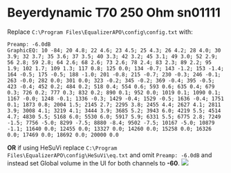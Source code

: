 # Beyerdynamic T70 250 Ohm sn01111
Replace `C:\Program Files\EqualizerAPO\config\config.txt` with:
```
Preamp: -6.0dB
GraphicEQ: 10 -84; 20 4.8; 22 4.6; 23 4.5; 25 4.3; 26 4.2; 28 4.0; 30 3.9; 32 3.7; 35 3.6; 37 3.5; 40 3.3; 42 3.2; 45 3.1; 49 3.0; 52 2.9; 56 2.8; 59 2.8; 64 2.6; 68 2.6; 73 2.6; 78 2.4; 83 2.3; 89 2.2; 95 1.9; 102 1.7; 109 1.3; 117 0.8; 125 0.0; 134 -0.7; 143 -1.2; 153 -1.4; 164 -0.5; 175 -0.5; 188 -1.0; 201 -0.8; 215 -0.7; 230 -0.3; 246 -0.1; 263 -0.0; 282 0.0; 301 0.0; 323 -0.2; 345 -0.2; 369 -0.4; 395 -0.5; 423 -0.4; 452 0.2; 484 0.2; 518 0.4; 554 0.6; 593 0.6; 635 0.4; 679 0.3; 726 0.2; 777 0.3; 832 0.2; 890 0.1; 952 0.0; 1019 0.1; 1090 0.1; 1167 -0.0; 1248 -0.1; 1336 -0.3; 1429 -0.4; 1529 -0.5; 1636 -0.4; 1751 0.1; 1873 0.8; 2004 1.5; 2145 2.7; 2295 3.8; 2455 4.4; 2627 4.1; 2811 3.9; 3008 4.1; 3219 4.1; 3444 3.9; 3685 5.2; 3943 6.0; 4219 5.5; 4514 4.7; 4830 5.5; 5168 6.0; 5530 6.0; 5917 5.9; 6331 5.5; 6775 2.8; 7249 -1.5; 7756 -5.0; 8299 -7.5; 8880 -8.4; 9502 -7.5; 10167 -5.0; 10879 -1.1; 11640 0.0; 12455 0.0; 13327 0.0; 14260 0.0; 15258 0.0; 16326 0.0; 17469 0.0; 18692 0.0; 20000 0.0
```
**OR** if using HeSuVi replace `C:\Program Files\EqualizerAPO\config\HeSuVi\eq.txt` and omit `Preamp: -6.0dB` and instead set Global volume in the UI for both channels to **-60**.
![](https://raw.githubusercontent.com/jaakkopasanen/AutoEq/master/results/SBAF-Serious/innerfidelity/onear/Beyerdynamic%20T70%20250%20Ohm%20sn01111/Beyerdynamic%20T70%20250%20Ohm%20sn01111.png)